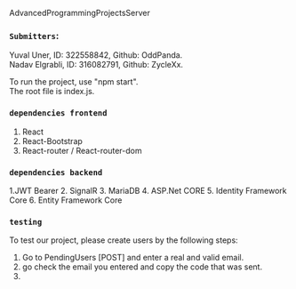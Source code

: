 AdvancedProgrammingProjectsServer
### `Submitters`:

Yuval Uner, ID: 322558842, Github: OddPanda.\
Nadav Elgrabli, ID: 316082791, Github: ZycleXx.

To run the project, use "npm start".\
The root file is index.js.

### `dependencies frontend`
1. React
2. React-Bootstrap
3. React-router / React-router-dom

### `dependencies backend`
1.JWT Bearer
2. SignalR
3. MariaDB
4. ASP.Net CORE
5. Identity Framework Core
6. Entity Framework Core

### `testing`
To test our project, please create users by the following steps:
1. Go to PendingUsers [POST] and enter a real and valid email.
2. go check the email you entered and copy the code that was sent.
3. 

